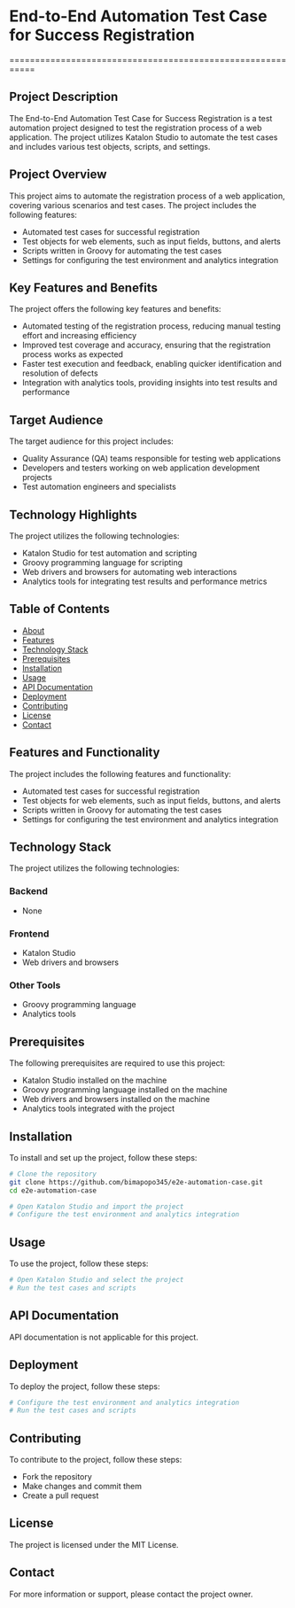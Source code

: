 # End-to-End Automation Test Case for Success Registration
===========================================================

## Project Description
The End-to-End Automation Test Case for Success Registration is a test automation project designed to test the registration process of a web application. The project utilizes Katalon Studio to automate the test cases and includes various test objects, scripts, and settings.

## Project Overview
This project aims to automate the registration process of a web application, covering various scenarios and test cases. The project includes the following features:

* Automated test cases for successful registration
* Test objects for web elements, such as input fields, buttons, and alerts
* Scripts written in Groovy for automating the test cases
* Settings for configuring the test environment and analytics integration

## Key Features and Benefits
The project offers the following key features and benefits:

* Automated testing of the registration process, reducing manual testing effort and increasing efficiency
* Improved test coverage and accuracy, ensuring that the registration process works as expected
* Faster test execution and feedback, enabling quicker identification and resolution of defects
* Integration with analytics tools, providing insights into test results and performance

## Target Audience
The target audience for this project includes:

* Quality Assurance (QA) teams responsible for testing web applications
* Developers and testers working on web application development projects
* Test automation engineers and specialists

## Technology Highlights
The project utilizes the following technologies:

* Katalon Studio for test automation and scripting
* Groovy programming language for scripting
* Web drivers and browsers for automating web interactions
* Analytics tools for integrating test results and performance metrics

## Table of Contents
- [About](#about)
- [Features](#features)
- [Technology Stack](#technology-stack)
- [Prerequisites](#prerequisites)
- [Installation](#installation)
- [Usage](#usage)
- [API Documentation](#api-documentation)
- [Deployment](#deployment)
- [Contributing](#contributing)
- [License](#license)
- [Contact](#contact)

## Features and Functionality
The project includes the following features and functionality:

* Automated test cases for successful registration
* Test objects for web elements, such as input fields, buttons, and alerts
* Scripts written in Groovy for automating the test cases
* Settings for configuring the test environment and analytics integration

## Technology Stack
The project utilizes the following technologies:

### Backend
* None

### Frontend
* Katalon Studio
* Web drivers and browsers

### Other Tools
* Groovy programming language
* Analytics tools

## Prerequisites
The following prerequisites are required to use this project:

* Katalon Studio installed on the machine
* Groovy programming language installed on the machine
* Web drivers and browsers installed on the machine
* Analytics tools integrated with the project

## Installation
To install and set up the project, follow these steps:
```bash
# Clone the repository
git clone https://github.com/bimapopo345/e2e-automation-case.git
cd e2e-automation-case

# Open Katalon Studio and import the project
# Configure the test environment and analytics integration
```

## Usage
To use the project, follow these steps:
```bash
# Open Katalon Studio and select the project
# Run the test cases and scripts
```

## API Documentation
API documentation is not applicable for this project.

## Deployment
To deploy the project, follow these steps:
```bash
# Configure the test environment and analytics integration
# Run the test cases and scripts
```

## Contributing
To contribute to the project, follow these steps:

* Fork the repository
* Make changes and commit them
* Create a pull request

## License
The project is licensed under the MIT License.

## Contact
For more information or support, please contact the project owner.
